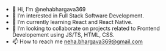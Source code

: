 - 👋 Hi, I’m @nehabhargava369
- 👀 I’m interested in Full Stack Software Development.
- 🌱 I’m currently learning React and React Native.
- 💞️ I’m looking to collaborate on projects related to Frontend Developement using JS/TS, HTML, CSS.
- 📫 How to reach me neha.bhargava369@gmail.com

<!---
nehabhargava369/nehabhargava369 is a ✨ special ✨ repository because its `README.md` (this file) appears on your GitHub profile.
You can click the Preview link to take a look at your changes.
--->
